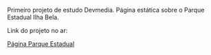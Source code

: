 Primeiro projeto de estudo Devmedia. Página estática sobre o Parque Estadual Ilha Bela.

<p>Link do projeto no ar:</p>
<a href="https://diegocoutinho.com.br/projetos/parque-estadual/" target="_blank">Página Parque Estadual</a>
